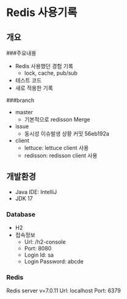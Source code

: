 # Redis 사용기록

## 개요
###주요내용
- Redis 사용했던 경험 기록
  - lock, cache, pub/sub
- 테스트 코드
- 새로 적용한 기록

###branch
  - master
    - 기본적으로 redisson Merge
  - issue
    - 동시성 이슈발생 상황 커밋 56eb192a
  - client
    - lettuce: lettuce client 사용
    - redisson: redisson client 사용

## 개발환경
- Java IDE: IntelliJ
- JDK 17

### Database
- H2
- 접속정보
  - Url: /h2-console
  - Port: 8080
  - Login Id: sa
  - Login Password: abcde

### Redis
Redis server v=7.0.11
Url: localhost
Port: 6379